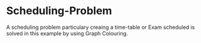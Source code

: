 # Scheduling-Problem
A scheduling problem particulary creaing a time-table or Exam scheduled is solved in this example by using Graph Colouring.
